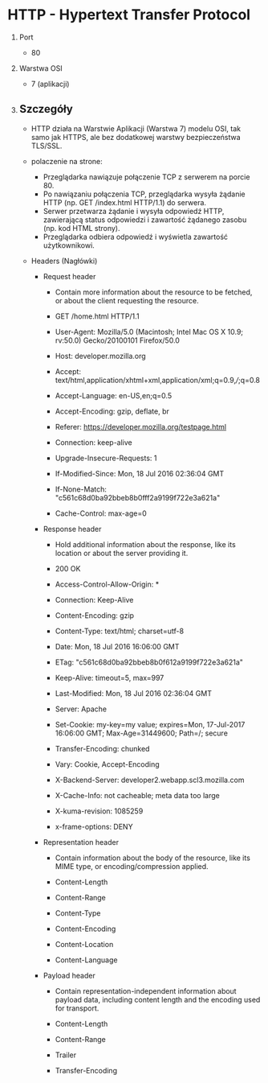 # HTTP - Hypertext Transfer Protocol

1. Port
    * 80

2. Warstwa OSI
    * 7 (aplikacji)


3. Szczegóły
    - 
    - HTTP działa na Warstwie Aplikacji (Warstwa 7) modelu OSI, tak samo jak HTTPS, ale bez dodatkowej warstwy bezpieczeństwa TLS/SSL.

    - polaczenie na strone: 
        - Przeglądarka nawiązuje połączenie TCP z serwerem na porcie 80.
        - Po nawiązaniu połączenia TCP, przeglądarka wysyła żądanie HTTP (np. GET /index.html HTTP/1.1) do serwera.
        - Serwer przetwarza żądanie i wysyła odpowiedź HTTP, zawierającą status odpowiedzi i zawartość żądanego zasobu (np. kod HTML strony).
        - Przeglądarka odbiera odpowiedź i wyświetla zawartość użytkownikowi.

    - Headers (Nagłówki)
        - Request header
            - Contain more information about the resource to be fetched, or about the client requesting the resource.

            - GET /home.html HTTP/1.1
            - User-Agent: Mozilla/5.0 (Macintosh; Intel Mac OS X 10.9; rv:50.0) Gecko/20100101 Firefox/50.0
            - Host: developer.mozilla.org
            - Accept: text/html,application/xhtml+xml,application/xml;q=0.9,*/*;q=0.8
            - Accept-Language: en-US,en;q=0.5
            - Accept-Encoding: gzip, deflate, br
            - Referer: https://developer.mozilla.org/testpage.html
            - Connection: keep-alive
            - Upgrade-Insecure-Requests: 1
            - If-Modified-Since: Mon, 18 Jul 2016 02:36:04 GMT
            - If-None-Match: "c561c68d0ba92bbeb8b0fff2a9199f722e3a621a"
            - Cache-Control: max-age=0

        - Response header
            - Hold additional information about the response, like its location or about the server providing it.

            - 200 OK
            - Access-Control-Allow-Origin: *
            - Connection: Keep-Alive
            - Content-Encoding: gzip
            - Content-Type: text/html; charset=utf-8
            - Date: Mon, 18 Jul 2016 16:06:00 GMT
            - ETag: "c561c68d0ba92bbeb8b0f612a9199f722e3a621a"
            - Keep-Alive: timeout=5, max=997
            - Last-Modified: Mon, 18 Jul 2016 02:36:04 GMT
            - Server: Apache
            - Set-Cookie: my-key=my value; expires=Mon, 17-Jul-2017 16:06:00 GMT; Max-Age=31449600; Path=/; secure
            - Transfer-Encoding: chunked
            - Vary: Cookie, Accept-Encoding
            - X-Backend-Server: developer2.webapp.scl3.mozilla.com
            - X-Cache-Info: not cacheable; meta data too large
            - X-kuma-revision: 1085259
            - x-frame-options: DENY

        - Representation header
            - Contain information about the body of the resource, like its MIME type, or encoding/compression applied.

            - Content-Length
            - Content-Range
            - Content-Type
            - Content-Encoding
            - Content-Location
            - Content-Language

        - Payload header
            - Contain representation-independent information about payload data, including content length and the encoding used for transport.

            - Content-Length
            - Content-Range
            - Trailer
            - Transfer-Encoding